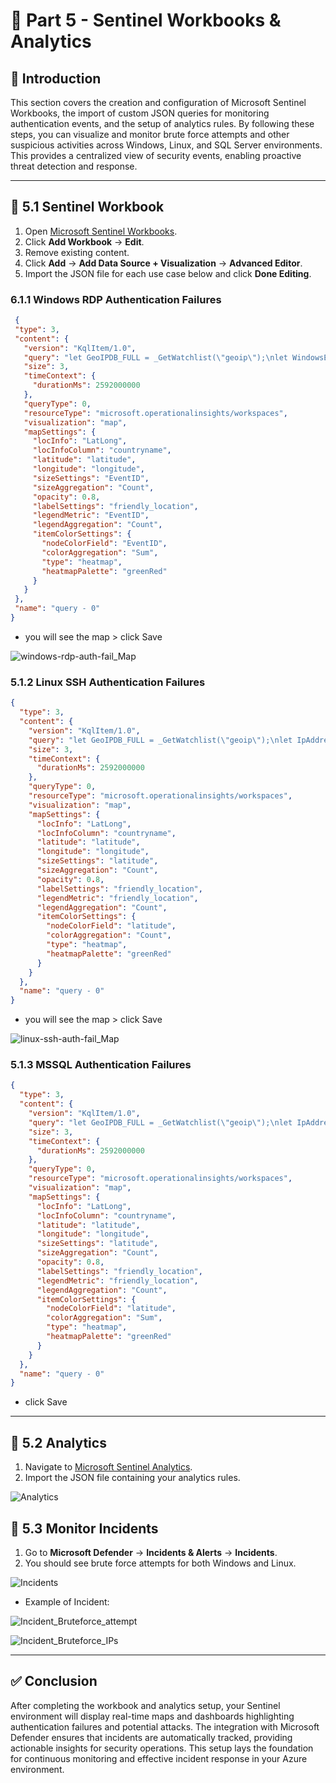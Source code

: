 # 🔴 Part 5 - Sentinel Workbooks & Analytics

## 📝 Introduction
This section covers the creation and configuration of Microsoft Sentinel Workbooks, the import of custom JSON queries for monitoring authentication events, and the setup of analytics rules. By following these steps, you can visualize and monitor brute force attempts and other suspicious activities across Windows, Linux, and SQL Server environments. This provides a centralized view of security events, enabling proactive threat detection and response.

---

## 🚀 5.1 Sentinel Workbook

1. Open [Microsoft Sentinel Workbooks](https://security.microsoft.com/sentinel/ba4ff38f-0dee-45af-8b8b-0d92f1d17290/rg-cybershield/law-cybershield/workbooks?tid=60448f2a-c3b7-4368-b20e-916bda32b12d).  
2. Click **Add Workbook** → **Edit**.  
3. Remove existing content.  
4. Click **Add** → **Add Data Source + Visualization** → **Advanced Editor**.  
5. Import the JSON file for each use case below and click **Done Editing**.

### 6.1.1 Windows RDP Authentication Failures
   
 ```json
  {
  "type": 3,
  "content": {
    "version": "KqlItem/1.0",
    "query": "let GeoIPDB_FULL = _GetWatchlist(\"geoip\");\nlet WindowsEvents = SecurityEvent;\nWindowsEvents | where EventID == 4625\n| order by TimeGenerated desc\n| evaluate ipv4_lookup(GeoIPDB_FULL, IpAddress, network)\n| project TimeGenerated, Account, AccountType, Computer, EventID, Activity, IpAddress, LogonTypeName, network, latitude, longitude, city = cityname, country = countryname, friendly_location = strcat(cityname, \" (\", countryname, \")\");\n",
    "size": 3,
    "timeContext": {
      "durationMs": 2592000000
    },
    "queryType": 0,
    "resourceType": "microsoft.operationalinsights/workspaces",
    "visualization": "map",
    "mapSettings": {
      "locInfo": "LatLong",
      "locInfoColumn": "countryname",
      "latitude": "latitude",
      "longitude": "longitude",
      "sizeSettings": "EventID",
      "sizeAggregation": "Count",
      "opacity": 0.8,
      "labelSettings": "friendly_location",
      "legendMetric": "EventID",
      "legendAggregation": "Count",
      "itemColorSettings": {
        "nodeColorField": "EventID",
        "colorAggregation": "Sum",
        "type": "heatmap",
        "heatmapPalette": "greenRed"
      }
    }
  },
  "name": "query - 0"
}

```
   - you will see the map > click Save

![windows-rdp-auth-fail_Map](https://github.com/AliChoukatli/CyberShield-SOC-Lab/blob/main/Screenshots/windows-rdp-auth-fail_Map.png)


### 5.1.2 Linux SSH Authentication Failures

```json
{
  "type": 3,
  "content": {
    "version": "KqlItem/1.0",
    "query": "let GeoIPDB_FULL = _GetWatchlist(\"geoip\");\nlet IpAddress_REGEX_PATTERN = @\"\\b\\d{1,3}\\.\\d{1,3}\\.\\d{1,3}\\.\\d{1,3}\\b\";\nSyslog\n| where Facility == \"auth\"\n| where SyslogMessage startswith \"Failed password for\"\n| order by TimeGenerated desc\n| project TimeGenerated, SourceIP = extract(IpAddress_REGEX_PATTERN, 0, SyslogMessage), DestinationHostName = HostName, DestinationIP = HostIP, Facility, SyslogMessage, ProcessName, SeverityLevel, Type\n| evaluate ipv4_lookup(GeoIPDB_FULL, SourceIP, network)\n| project TimeGenerated, SourceIP, DestinationHostName, DestinationIP, Facility, SyslogMessage, ProcessName, SeverityLevel, Type, latitude, longitude, city = cityname, country = countryname, friendly_location = strcat(cityname, \" (\", countryname, \")\");",
    "size": 3,
    "timeContext": {
      "durationMs": 2592000000
    },
    "queryType": 0,
    "resourceType": "microsoft.operationalinsights/workspaces",
    "visualization": "map",
    "mapSettings": {
      "locInfo": "LatLong",
      "locInfoColumn": "countryname",
      "latitude": "latitude",
      "longitude": "longitude",
      "sizeSettings": "latitude",
      "sizeAggregation": "Count",
      "opacity": 0.8,
      "labelSettings": "friendly_location",
      "legendMetric": "friendly_location",
      "legendAggregation": "Count",
      "itemColorSettings": {
        "nodeColorField": "latitude",
        "colorAggregation": "Count",
        "type": "heatmap",
        "heatmapPalette": "greenRed"
      }
    }
  },
  "name": "query - 0"
}

```
   - you will see the map > click Save

![linux-ssh-auth-fail_Map](https://github.com/AliChoukatli/CyberShield-SOC-Lab/blob/main/Screenshots/linux-ssh-auth-fail_Map.png)


### 5.1.3 MSSQL Authentication Failures

```json
{
  "type": 3,
  "content": {
    "version": "KqlItem/1.0",
    "query": "let GeoIPDB_FULL = _GetWatchlist(\"geoip\");\nlet IpAddress_REGEX_PATTERN = @\"\\b\\d{1,3}\\.\\d{1,3}\\.\\d{1,3}\\.\\d{1,3}\\b\";\n// Brute Force Attempt MS SQL Server\nEvent\n| where EventLog == \"Application\"\n| where EventID == 18456\n| project TimeGenerated, AttackerIP = extract(IpAddress_REGEX_PATTERN, 0, RenderedDescription), DestinationHostName = Computer, RenderedDescription\n| evaluate ipv4_lookup(GeoIPDB_FULL, AttackerIP, network)\n| project TimeGenerated, AttackerIP, DestinationHostName, RenderedDescription, latitude, longitude, city = cityname, country = countryname, friendly_location = strcat(cityname, \" (\", countryname, \")\");",
    "size": 3,
    "timeContext": {
      "durationMs": 2592000000
    },
    "queryType": 0,
    "resourceType": "microsoft.operationalinsights/workspaces",
    "visualization": "map",
    "mapSettings": {
      "locInfo": "LatLong",
      "locInfoColumn": "countryname",
      "latitude": "latitude",
      "longitude": "longitude",
      "sizeSettings": "latitude",
      "sizeAggregation": "Count",
      "opacity": 0.8,
      "labelSettings": "friendly_location",
      "legendMetric": "friendly_location",
      "legendAggregation": "Count",
      "itemColorSettings": {
        "nodeColorField": "latitude",
        "colorAggregation": "Sum",
        "type": "heatmap",
        "heatmapPalette": "greenRed"
      }
    }
  },
  "name": "query - 0"
}
```
- click Save

---
## 🚀 5.2 Analytics 

1. Navigate to [Microsoft Sentinel Analytics](https://security.microsoft.com/sentinel/ba4ff38f-0dee-45af-8b8b-0d92f1d17290/rg-cybershield/law-cybershield/analytics?tid=60448f2a-c3b7-4368-b20e-916b-0d92f1d17290).  
2. Import the JSON file containing your analytics rules.

![Analytics](https://github.com/AliChoukatli/CyberShield-SOC-Lab/blob/main/Screenshots/Analytics.png)


## 🚀 5.3 Monitor Incidents

1. Go to **Microsoft Defender** → **Incidents & Alerts** → **Incidents**.  
2. You should see brute force attempts for both Windows and Linux.

![Incidents](https://github.com/AliChoukatli/CyberShield-SOC-Lab/blob/main/Screenshots/Incidents.png)

- Example of Incident:

![Incident_Bruteforce_attempt](https://github.com/AliChoukatli/CyberShield-SOC-Lab/blob/main/Screenshots/Incident_Bruteforce_attempt.png)

![Incident_Bruteforce_IPs](https://github.com/AliChoukatli/CyberShield-SOC-Lab/blob/main/Screenshots/Incident_Bruteforce_IPs.png)

---

## ✅ Conclusion
After completing the workbook and analytics setup, your Sentinel environment will display real-time maps and dashboards highlighting authentication failures and potential attacks. The integration with Microsoft Defender ensures that incidents are automatically tracked, providing actionable insights for security operations. This setup lays the foundation for continuous monitoring and effective incident response in your Azure environment.
